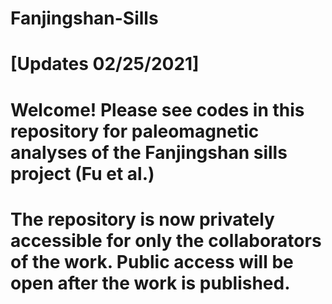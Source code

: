 # Fanjingshan-Sills

# [Updates 02/25/2021]
#     Welcome! Please see codes in this repository for paleomagnetic analyses of the Fanjingshan sills project (Fu et al.)
#     The repository is now privately accessible for only the collaborators of the work. Public access will be open after the work is published.
